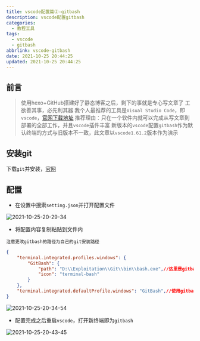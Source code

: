 ```yaml
---
title: vscode配置篇②-gitbash
description: vscode配置gitbash
categories:
  - 教程工具
tags:
  - vscode
  - gitbash
abbrlink: vscode-gitbash
date: 2021-10-25 20:44:25
updated: 2021-10-25 20:44:25
---
```


## 前言

> 使用hexo+GitHub搭建好了静态博客之后，剩下的事就是专心写文章了
> 工欲善其事，必先利其器
> 我个人最推荐的工具是`Visual Studio Code`，即`vscode`，[官网下载地址](https://code.visualstudio.com/Download)
> 推荐理由：只在一个软件内就可以完成从写文章到部署的全部工作，并且`vscode`插件丰富
> 新版本的`vscode`配置`gitbash`作为默认终端的方式与旧版本不一致，此文章以`vscode1.61.2`版本作为演示

## 安装git

下载`git`并安装，[官网](https://git-scm.com/downloads)

## 配置

- 在设置中搜索`setting.json`并打开配置文件

![2021-10-25-20-29-34](https://cdn.jsdelivr.net/gh/codesensi/picture@main/stage/blog/2021-10-25-20-29-34.png)

- 将配置内容复制粘贴到文件内

`注意更改gitbash的路径为自己的git安装路径`
```JSON
{
    "terminal.integrated.profiles.windows": {
        "GitBash": {
            "path": "D:\\Exploitation\\Git\\bin\\bash.exe",//这里是gitbash的安装路径
            "icon": "terminal-bash"
        }
    },
    "terminal.integrated.defaultProfile.windows": "GitBash",//使用gitbash作为默认终端
}
```
![2021-10-25-20-34-54](https://cdn.jsdelivr.net/gh/codesensi/picture@main/stage/blog/2021-10-25-20-34-54.png)

- 配置完成之后重启`vscode`，打开新终端即为`gitbash`

![2021-10-25-20-43-45](https://cdn.jsdelivr.net/gh/codesensi/picture@main/stage/blog/2021-10-25-20-43-45.png)